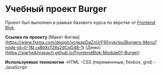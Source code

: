 # Учебный проект Burger
Проект был выполнен в рамках базового курса по верстке от [Frontend Blok](https://frontendblok.com/).

**Ссылки по проекту**
[Макет Фигма] (https://www.figma.com/design/vcjwapDaZnUrF95yykrlpu/Burgers-Menu?node-id=0-1&t=sBbXcf28s2dCgG48-1)
[Демо] (https://siarheikhrapach.github.io/FrontendBlok-Module01-Burger)

**Используемые технологии**
-HTML
-CSS (переменнные, flexbox, grid)
-JavaScript